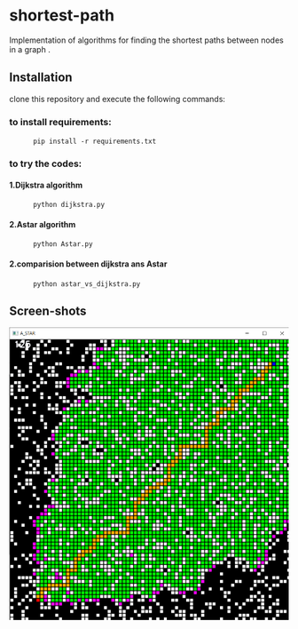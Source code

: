 # shortest-path
Implementation of algorithms for finding the shortest paths between nodes in a graph .

## Installation
clone this repository and execute the following commands:
   ### to install requirements:
          pip install -r requirements.txt 
   ### to try the codes:
   ####        1.Dijkstra algorithm
          python dijkstra.py
   ####        2.Astar algorithm
          python Astar.py
                 
   ####        2.comparision between dijkstra ans Astar
          python astar_vs_dijkstra.py
                 
                 
## Screen-shots
![image](https://github.com/girishdhegde/shortest-path/blob/master/screenShots/astar1.png)

